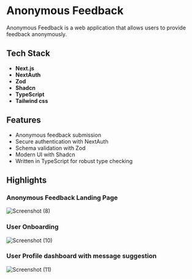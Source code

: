 # Anonymous Feedback

Anonymous Feedback is a web application that allows users to provide feedback anonymously. 

## Tech Stack

- **Next.js**
- **NextAuth**
- **Zod**
- **Shadcn**
- **TypeScript**
- **Tailwind css**

## Features

- Anonymous feedback submission
- Secure authentication with NextAuth
- Schema validation with Zod
- Modern UI with Shadcn
- Written in TypeScript for robust type checking


## Highlights

### Anonymous Feedback Landing Page

![Screenshot (8)](https://github.com/user-attachments/assets/0e439e3a-809a-47f1-abb0-62e6fb9c7d11)


### User Onboarding

![Screenshot (10)](https://github.com/user-attachments/assets/91cd8c52-aac2-42d4-b6e7-137b7999c511)


### User Profile dashboard with message suggestion


![Screenshot (11)](https://github.com/user-attachments/assets/bafa66bc-e33a-4e1c-908f-4b5ea50d8360)
